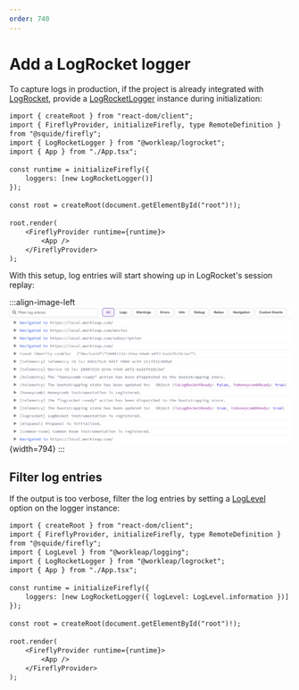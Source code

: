 ```yaml
---
order: 740
---
```


# Add a LogRocket logger

To capture logs in production, if the project is already integrated with [LogRocket](https://logrocket.com/), provide a [LogRocketLogger](https://workleap.github.io/wl-telemetry/logrocket/reference/logrocketlogger/) instance during initialization:

```tsx !#7 host/src/index.tsx
import { createRoot } from "react-dom/client";
import { FireflyProvider, initializeFirefly, type RemoteDefinition } from "@squide/firefly";
import { LogRocketLogger } from "@workleap/logrocket";
import { App } from "./App.tsx";

const runtime = initializeFirefly({
    loggers: [new LogRocketLogger()]
});

const root = createRoot(document.getElementById("root")!);

root.render(
    <FireflyProvider runtime={runtime}>
        <App />
    </FireflyProvider>
);
```

With this setup, log entries will start showing up in LogRocket's session replay:

:::align-image-left
![](../static/logrocket-console-logs.png){width=794}
:::

## Filter log entries

If the output is too verbose, filter the log entries by setting a [LogLevel](https://workleap.github.io/wl-telemetry/logrocket/reference/logrocketlogger/#filter-log-entries) option on the logger instance:

```tsx !#8 host/src/index.tsx
import { createRoot } from "react-dom/client";
import { FireflyProvider, initializeFirefly, type RemoteDefinition } from "@squide/firefly";
import { LogLevel } from "@workleap/logging";
import { LogRocketLogger } from "@workleap/logrocket";
import { App } from "./App.tsx";

const runtime = initializeFirefly({
    loggers: [new LogRocketLogger({ logLevel: LogLevel.information })]
});

const root = createRoot(document.getElementById("root")!);

root.render(
    <FireflyProvider runtime={runtime}>
        <App />
    </FireflyProvider>
);
```




